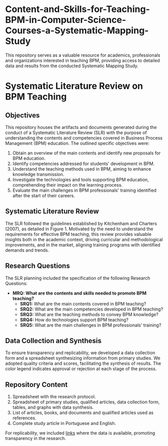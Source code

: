 # Content-and-Skills-for-Teaching-BPM-in-Computer-Science-Courses-a-Systematic-Mapping-Study
This repository serves as a valuable resource for academics, professionals and organizations interested in teaching BPM, providing access to detailed data and results from the conducted Systematic Mapping Study.

# Systematic Literature Review on BPM Teaching

## Objectives
This repository houses the artifacts and documents generated during the conduct of a Systematic Literature Review (SLR) with the purpose of understanding the contents and competencies covered in Business Process Management (BPM) education. The outlined specific objectives were:

1. Obtain an overview of the main contents and identify new proposals for BPM education.
2. Identify competencies addressed for students' development in BPM.
3. Understand the teaching methods used in BPM, aiming to enhance knowledge transmission.
4. Investigate the technologies and tools supporting BPM education, comprehending their impact on the learning process.
5. Evaluate the main challenges in BPM professionals' training identified after the start of their careers.

## Systematic Literature Review
The SLR followed the guidelines established by Kitchenham and Charters (2007), as detailed in Figure 1. Motivated by the need to understand the requirements for effective BPM teaching, this review provides valuable insights both in the academic context, driving curricular and methodological improvements, and in the market, aligning training programs with identified demands and trends.

## Research Questions
The SLR planning included the specification of the following Research Questions:

- **MRQ: What are the contents and skills needed to promote BPM teaching?**
  - **SRQ1:** What are the main contents covered in BPM teaching?
  - **SRQ2:** What are the main competencies developed in BPM teaching?
  - **SRQ3:** What are the teaching methods to convey BPM knowledge?
  - **SRQ4:** How do technologies support BPM teaching?
  - **SRQ5:** What are the main challenges in BPM professionals' training?

## Data Collection and Synthesis
To ensure transparency and replicability, we developed a data collection form and a spreadsheet synthesizing information from primary studies. We adopted quality criteria and scores, facilitating the synthesis of results. The color legend indicates approval or rejection at each stage of the process.

## Repository Content
1. Spreadsheet with the research protocol.
2. Spreadsheet of primary studies, qualified articles, data collection form, tables, and graphs with data synthesis.
3. List of articles, books, and documents and qualified articles used as references.
4. Complete study article in Portuguese and English.

For replicability, we included [links](#) where the data is available, promoting transparency in the research.
